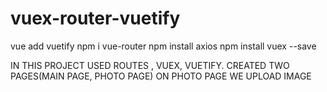 # vuex-router-vuetify


vue add vuetify
npm i vue-router
npm install axios
npm install vuex --save


IN THIS PROJECT USED ROUTES , VUEX, VUETIFY.
CREATED TWO PAGES(MAIN PAGE, PHOTO PAGE)
ON PHOTO PAGE WE UPLOAD IMAGE



